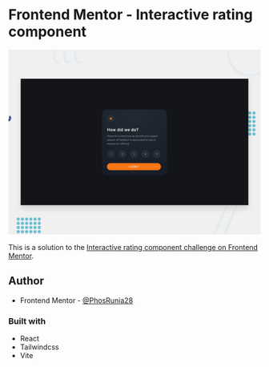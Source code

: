 # Frontend Mentor - Interactive rating component

![Design preview for the Interactive rating component coding challenge](./design/desktop-preview.jpg)

This is a solution to the [Interactive rating component challenge on Frontend Mentor](https://www.frontendmentor.io/challenges/interactive-rating-component-koxpeBUmI).

## Author

- Frontend Mentor - [@PhosRunia28](https://www.frontendmentor.io/profile/PhosRunia28)

### Built with

- React
- Tailwindcss
- Vite

